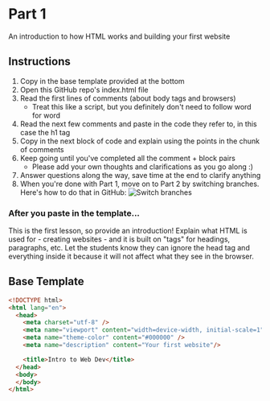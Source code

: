 # Part 1
An introduction to how HTML works and building your first website

## Instructions
1. Copy in the base template provided at the bottom
2. Open this GitHub repo's index.html file
3. Read the first lines of comments (about body tags and browsers)
    - Treat this like a script, but you definitely don't need to follow word for word
4. Read the next few comments and paste in the code they refer to, in this case the h1 tag
5. Copy in the next block of code and explain using the points in the chunk of comments
6. Keep going until you've completed all the comment + block pairs
    - Please add your own thoughts and clarifications as you go along :)
7. Answer questions along the way, save time at the end to clarify anything
8. When you're done with Part 1, move on to Part 2 by switching branches. Here's how to do that in GitHub:
![Switch branches](https://i.ibb.co/7RZ143M/Branch-Example.png)

### After you paste in the template...
This is the first lesson, so provide an introduction! Explain what HTML is used for - creating websites - and it is built on "tags" for headings, paragraphs, etc. Let the students know they can ignore the head tag and everything inside it because it will not affect what they see in the browser.

## Base Template
```html
<!DOCTYPE html>
<html lang="en">
  <head>
    <meta charset="utf-8" />
    <meta name="viewport" content="width=device-width, initial-scale=1" />
    <meta name="theme-color" content="#000000" />
    <meta name="description" content="Your first website"/>

    <title>Intro to Web Dev</title>
  </head>
  <body>
  </body>
</html>
```
